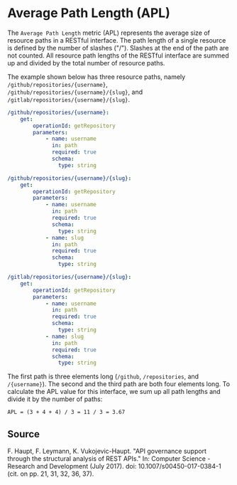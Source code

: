 # Average Path Length (APL)
The `Average Path Length` metric (APL) represents the average size of resource paths in a RESTful interface. The path length of a single resource is defined by the number of slashes ("/"). Slashes at the end of the path are not counted. All resource path lengths of the RESTful interface are summed up and divided by the total number of resource paths.

The example shown below has three resource paths, namely `/github/repositories/{username}`, `/github/repositories/{username}/{slug}`, and `/gitlab/repositories/{username}/{slug}`.

```yaml
/github/repositories/{username}:
    get:
        operationId: getRepository
        parameters:
            - name: username
              in: path
              required: true
              schema:
                type: string

/github/repositories/{username}/{slug}:
    get:
        operationId: getRepository
        parameters:
            - name: username
              in: path
              required: true
              schema:
                type: string
            - name: slug
              in: path
              required: true
              schema:
                type: string

/gitlab/repositories/{username}/{slug}:
    get:
        operationId: getRepository
        parameters:
            - name: username
              in: path
              required: true
              schema:
                type: string
            - name: slug
              in: path
              required: true
              schema:
                type: string
```

The first path is three elements long (`/github`, `/repositories`, and `/{username}`). The second and the third path are both four elements long. To calculate the APL value for this interface, we sum up all path lengths and divide it by the number of paths:

`APL = (3 + 4 + 4) / 3 = 11 / 3 = 3.67`

## Source

F. Haupt, F. Leymann, K. Vukojevic-Haupt. "API governance support through the structural analysis of REST APIs." In: Computer Science - Research and Development (July 2017). doi: 10.1007/s00450-017-0384-1 (cit. on pp. 21, 31, 32, 36, 37).
